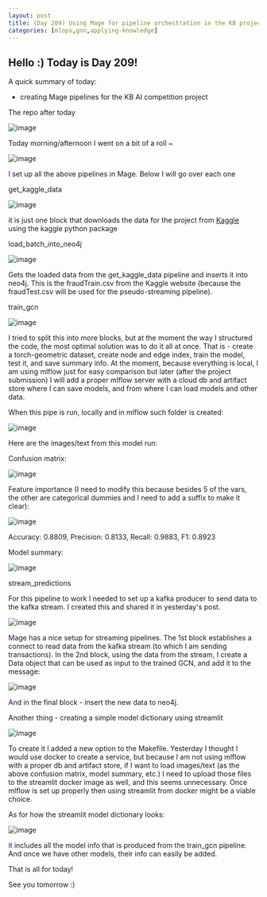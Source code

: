 ```yaml
---
layout: post
title: (Day 209) Using Mage for pipeline orchestration in the KB project
categories: [mlops,gnn,applying-knowledge]
---
```


## Hello :) Today is Day 209!
A quick summary of today:
* creating Mage pipelines for the KB AI competition project

The repo after today

![image](https://github.com/user-attachments/assets/d4c78ff5-e86c-4a13-b2df-af6c49c0fdd7)

Today morning/afternoon I went on a bit of a roll ~ 

![image](https://github.com/user-attachments/assets/f521a12c-c8bb-455e-b323-a1d5cacd41f7)

I set up all the above pipelines in Mage. Below I will go over each one

get_kaggle_data

![image](https://github.com/user-attachments/assets/ba0f52b1-91a3-4f56-a552-f08484eeccb6)

it is just one block that downloads the data for the project from [Kaggle](https://www.kaggle.com/datasets/kartik2112/fraud-detection) using the kaggle python package

load_batch_into_neo4j

![image](https://github.com/user-attachments/assets/a80d9c66-59af-4ddd-be7e-4b40d813f9a6)

Gets the loaded data from the get_kaggle_data pipeline and inserts it into neo4j. This is the fraudTrain.csv from the Kaggle website (because the fraudTest.csv will be used for the pseudo-streaming pipeline).

train_gcn

![image](https://github.com/user-attachments/assets/8ac1e2a6-9861-4288-93a9-31952a94df45)

I tried to split this into more blocks, but at the moment the way I structured the code, the most optimal solution was to do it all at once. That is - create a torch-geometric dataset, create node and edge index, train the model, test it, and save summary info. At the moment, because everything is local, I am using mlflow just for easy comparison but later (after the project submission) I will add a proper mlflow server with a cloud db and artifact store where I can save models, and from where I can load models and other data. 

When this pipe is run, locally and in mlflow such folder is created:

![image](https://github.com/user-attachments/assets/f1feb992-3787-41bd-a91f-b96a5975b1b2)

Here are the images/text from this model run:

Confusion matrix:

![image](https://github.com/user-attachments/assets/0ae1f7b6-17e5-40f7-bc02-800515e3d864)

Feature importance (I need to modify this because besides 5 of the vars, the other are categorical dummies and I need to add a suffix to make it clear):

![image](https://github.com/user-attachments/assets/ba2a3141-c126-47b4-a5d9-8cdabe3a251d)

Accuracy: 0.8809, Precision: 0.8133, Recall: 0.9883, F1: 0.8923

Model summary:

![image](https://github.com/user-attachments/assets/d3d66a04-0642-45a4-9927-ea8fa9749272)

stream_predictions

For this pipeline to work I needed to set up a kafka producer to send data to the kafka stream. I created this and shared it in yesterday's post. 

![image](https://github.com/user-attachments/assets/ca2c5726-d45a-46c7-a8f6-c96d21c6be55)

Mage has a nice setup for streaming pipelines. The 1st block establishes a connect to read data from the kafka stream (to which I am sending transactions). In the 2nd block, using the data from the stream, I create a Data object that can be used as input to the trained GCN, and add it to the message:

![image](https://github.com/user-attachments/assets/88bcff5d-b987-4619-8e43-ca3c1193d6c4)

And in the final block - insert the new data to neo4j. 


Another thing - creating a simple model dictionary using streamlit

![image](https://github.com/user-attachments/assets/89c1593d-3eb4-4757-b636-676bfedf7741)

To create it I added a new option to the Makefile. Yesterday I thought I would use docker to create a service, but because I am not using mlflow with a proper db and artifact store, if I want to load images/text (as the above confusion matrix, model summary, etc.) I need to upload those files to the streamlit docker image as well, and this seems unnecessary. Once mlflow is set up properly then using streamlit from docker might be a viable choice. 

As for how the streamlit model dictionary looks:

![image](https://github.com/user-attachments/assets/03dfb635-9678-4ce3-be1a-34a09080e0b4)

it includes all the model info that is produced from the train_gcn pipeline. 
And once we have other models, their info can easily be added. 




That is all for today!

See you tomorrow :)
